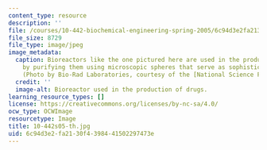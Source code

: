 ```yaml
---
content_type: resource
description: ''
file: /courses/10-442-biochemical-engineering-spring-2005/6c94d3e2fa2130f4398441502297473e_10-442s05-th.jpg
file_size: 8729
file_type: image/jpeg
image_metadata:
  caption: Bioreactors like the one pictured here are used in the production of drugs
    by purifying them using microscopic spheres that serve as sophisticated filters.
    (Photo by Bio-Rad Laboratories, courtesy of the [National Science Foundation](http://www.nsf.gov/).)
  credit: ''
  image-alt: Bioreactor used in the production of drugs.
learning_resource_types: []
license: https://creativecommons.org/licenses/by-nc-sa/4.0/
ocw_type: OCWImage
resourcetype: Image
title: 10-442s05-th.jpg
uid: 6c94d3e2-fa21-30f4-3984-41502297473e
---
```


